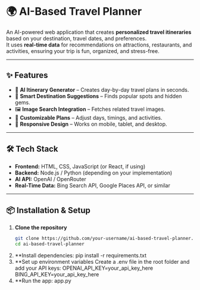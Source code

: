 # 🌍 AI-Based Travel Planner

An AI-powered web application that creates **personalized travel itineraries** based on your destination, travel dates, and preferences.  
It uses **real-time data** for recommendations on attractions, restaurants, and activities, ensuring your trip is fun, organized, and stress-free.

---

## ✨ Features
- 🧠 **AI Itinerary Generator** – Creates day-by-day travel plans in seconds.
- 📍 **Smart Destination Suggestions** – Finds popular spots and hidden gems.
- 🖼 **Image Search Integration** – Fetches related travel images.
- 📅 **Customizable Plans** – Adjust days, timings, and activities.
- 📱 **Responsive Design** – Works on mobile, tablet, and desktop.

---

## 🛠 Tech Stack
- **Frontend:** HTML, CSS, JavaScript (or React, if using)
- **Backend:** Node.js / Python (depending on your implementation)
- **AI API:** OpenAI / OpenRouter
- **Real-Time Data:** Bing Search API, Google Places API, or similar

---

## 📦 Installation & Setup
1. **Clone the repository**
   ```bash
   git clone https://github.com/your-username/ai-based-travel-planner.git
   cd ai-based-travel-planner
2. **Install dependencies:
   pip install -r requirements.txt
3. **Set up environment variables
Create a .env file in the root folder and add your API keys:
OPENAI_API_KEY=your_api_key_here
BING_API_KEY=your_api_key_here
4. **Run the app:
   app.py
